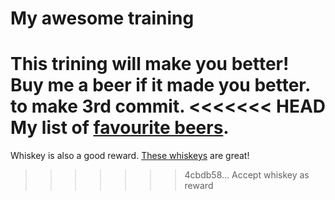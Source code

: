# My awesome training
This trining will make you better!
Buy me a beer if it made you better.
to make 3rd commit.
<<<<<<< HEAD
My list of [favourite beers](beers.md).
=======
Whiskey is also a good reward.
[These whiskeys](whiskeys.md) are great!
>>>>>>> 4cbdb58... Accept whiskey as reward
